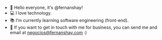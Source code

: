 - 👋 Hello everyone, it's @fernanshay!
- 💻 I love technology.
- 📚 I’m currently learning software engineering (front-end).
- 📩 If you want to get in touch with me for business, you can send me and email at negocios@fernanshay.com :)
